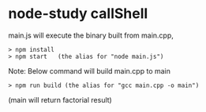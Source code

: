 # node-study callShell

main.js will execute the binary built from main.cpp,

```
> npm install
> npm start   (the alias for "node main.js")
```


Note: Below command will build main.cpp to main
```
> npm run build (the alias for "gcc main.cpp -o main")
```

(main will return factorial result)
